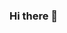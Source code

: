 ### Hi there 👋

<!--
**devsa707/devsa707** is a ✨ _special_ ✨ repository because its `README.md` (this file) appears on your GitHub profile.

Here are some ideas to get you started:

- 🔭 I’m currently working on Microservices Backend
- 🌱 I’m currently learning GoLang and Ren'py

<!-- BLOG-POST-LIST:START -->

<!-- BLOG-POST-LIST:END -->
